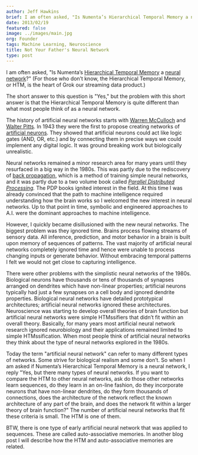 ```yaml
---
author: Jeff Hawkins
brief: I am often asked, "Is Numenta’s Hierarchical Temporal Memory a neural network?" The short answer to this question is "Yes," but the problem with this short
date: 2013/02/19
featured: false
image: ../images/main.jpg
org: Founder
tags: Machine Learning, Neuroscience
title: Not Your Father's Neural Network
type: post
---
```


I am often asked, "Is Numenta’s
[Hierarchical Temporal Memory](/machine-intelligence-technology/) a
[neural network](http://en.wikipedia.org/wiki/Neural_network)?"
(For those who don’t know, the Hierarchical Temporal Memory, or HTM, is the
heart of Grok our streaming data product.)

The short answer to this question is "Yes," but the problem with this short
answer is that the Hierarchical Temporal Memory is quite different than what most
people think of as a neural network.

The history of artificial neural networks starts with
[Warren McCulloch](http://en.wikipedia.org/wiki/Warren_McCulloch) and
[Walter Pitts](http://en.wikipedia.org/wiki/Walter_Pitts).  In 1943 they were
the first to propose creating networks of
[artificial neurons](http://en.wikipedia.org/wiki/Artificial_neuron). They
showed that artificial neurons could act like logic gates (AND, OR, etc.) and by
connecting them in precise ways we could implement any digital logic. It was
ground breaking work but biologically unrealistic.

Neural networks remained a minor research area for many years until they
resurfaced in a big way in the 1980s.  This was partly due to the rediscovery of
[back propagation](http://en.wikipedia.org/wiki/Backpropagation), which is a
method of training simple neural networks, and it was partly due to a two volume
book called
*[Parallel Distributed Processing](http://mitpress.mit.edu/books/parallel-distributed-processing).*
The PDP books ignited interest in the field.  At this time I was already
convinced that the path to machine intelligence required understanding how the
brain works so I welcomed the new interest in neural networks.  Up to that
point in time, symbolic and engineered approaches to A.I. were the dominant
approaches to machine intelligence.

However, I quickly became disillusioned with the new neural networks.  The
biggest problem was they ignored time.  Brains process flowing streams of
sensory data.  All inference, prediction, and motor behavior in a brain is built
upon memory of sequences of patterns.
The vast majority of artificial neural networks completely ignored time and
hence were unable to process changing inputs or generate behavior.  Without
embracing temporal patterns I felt we would not get close to capturing
intelligence.

There were other problems with the simplistic neural networks of the 1980s.
Biological neurons have thousands or tens of thousands of synapses arranged on
dendrites which have non-linear properties; artificial neurons typically had
just a few synapses on a cell body and ignored dendrite properties.  Biological
neural networks have detailed prototypical architectures; artificial neural
networks ignored these architectures. Neuroscience was starting to develop
overall theories of brain function but artificial neural networks were simple
HTMssifiers that didn’t fit within an overall theory.  Basically, for many years
most artificial neural network research ignored neurobiology and their
applications remained limited to simple HTMssification.  When most people think
of artificial neural networks they think about the type of neural networks
explored in the 1980s.

Today the term "artificial neural network" can refer to many different types of
networks.  Some strive for biological realism and some don’t.  So when I am
asked if Numenta’s Hierarchical Temporal Memory is a neural network, I reply
"Yes, but there many types of neural networks.  If you want to compare the HTM
to other neural networks, ask do those other networks learn sequences, do they
learn in an on-line fashion, do they incorporate neurons that have non-linear
dendrites, do they form thousands of connections, does the architecture of the
network reflect the known architecture of any part of the brain, and does the
network fit within a larger theory of brain function?"  The number of artificial
neural networks that fit these criteria is small.  The HTM is one of them.

BTW, there is one type of early artificial neural network that was applied to
sequences.  These are called auto-associative memories.  In another blog post I
will describe how the HTM and auto-associative memories are related.
